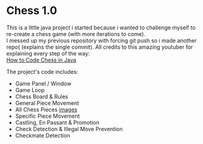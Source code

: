 # Chess 1.0

This is a little java project i started because i wanted to challenge myself to re-create a chess game (with more iterations to come).<br>
I messed up my previous repository with forcing git push so i made another repo( (explains the single commit).
All credits to this amazing youtuber for explaining every step of the way:<br>
[How to Code Chess in Java](https://www.youtube.com/watch?v=jzCxywhTAUI&t=918s)

The project's code includes:<br>

- Game Panel / Window
- Game Loop
- Chess Board & Rules
- General Piece Movement
- All Chess Pieces [images](https://commons.wikimedia.org/wiki/Category:SVG_chess_pieces)
- Specific Piece Movement
- Castling, En Passant & Promotion
- Check Detection & Illegal Move Prevention
- Checkmate Detection
